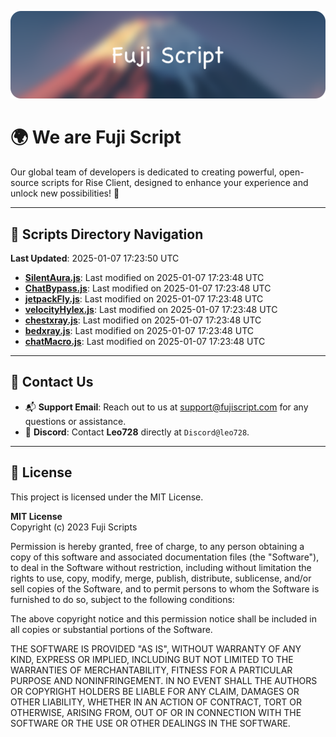 ![Banner](.github/b.webp)

# 🌍 **We are Fuji Script**

Our global team of developers is dedicated to creating powerful, open-source scripts for Rise Client, designed to enhance your experience and unlock new possibilities! 🌟

---
<!-- SCRIPTS_NAVIGATION_START -->
## 📂 **Scripts Directory Navigation**

**Last Updated**: 2025-01-07 17:23:50 UTC

- **[SilentAura.js](scripts/SilentAura.js)**: Last modified on 2025-01-07 17:23:48 UTC
- **[ChatBypass.js](scripts/ChatBypass.js)**: Last modified on 2025-01-07 17:23:48 UTC
- **[jetpackFly.js](scripts/jetpackFly.js)**: Last modified on 2025-01-07 17:23:48 UTC
- **[velocityHylex.js](scripts/velocityHylex.js)**: Last modified on 2025-01-07 17:23:48 UTC
- **[chestxray.js](scripts/chestxray.js)**: Last modified on 2025-01-07 17:23:48 UTC
- **[bedxray.js](scripts/bedxray.js)**: Last modified on 2025-01-07 17:23:48 UTC
- **[chatMacro.js](scripts/chatMacro.js)**: Last modified on 2025-01-07 17:23:48 UTC

<!-- SCRIPTS_NAVIGATION_END -->

---

## 💬 **Contact Us**  
- 📬 **Support Email**: Reach out to us at [support@fujiscript.com](mailto:support@fujiscript.com) for any questions or assistance.  
- 💬 **Discord**: Contact **Leo728** directly at `Discord@leo728`.

---

## 📜 **License**

This project is licensed under the MIT License.  

**MIT License**  
Copyright (c) 2023 Fuji Scripts  

Permission is hereby granted, free of charge, to any person obtaining a copy of this software and associated documentation files (the "Software"), to deal in the Software without restriction, including without limitation the rights to use, copy, modify, merge, publish, distribute, sublicense, and/or sell copies of the Software, and to permit persons to whom the Software is furnished to do so, subject to the following conditions:  

The above copyright notice and this permission notice shall be included in all copies or substantial portions of the Software.  

THE SOFTWARE IS PROVIDED "AS IS", WITHOUT WARRANTY OF ANY KIND, EXPRESS OR IMPLIED, INCLUDING BUT NOT LIMITED TO THE WARRANTIES OF MERCHANTABILITY, FITNESS FOR A PARTICULAR PURPOSE AND NONINFRINGEMENT. IN NO EVENT SHALL THE AUTHORS OR COPYRIGHT HOLDERS BE LIABLE FOR ANY CLAIM, DAMAGES OR OTHER LIABILITY, WHETHER IN AN ACTION OF CONTRACT, TORT OR OTHERWISE, ARISING FROM, OUT OF OR IN CONNECTION WITH THE SOFTWARE OR THE USE OR OTHER DEALINGS IN THE SOFTWARE.  
